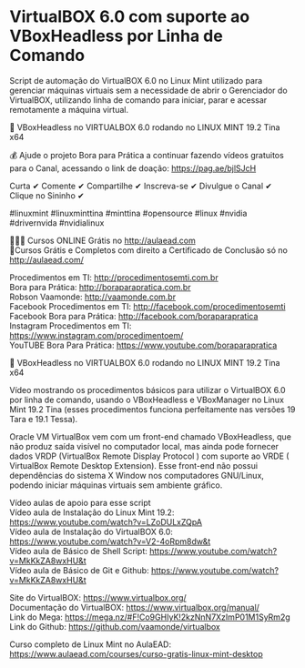 # VirtualBOX 6.0 com suporte ao VBoxHeadless por Linha de Comando

Script de automação do VirtualBOX 6.0 no Linux Mint utilizado para gerenciar máquinas virtuais sem a necessidade de abrir o Gerenciador do VirtualBOX, utilizando linha de comando para iniciar, parar e acessar remotamente a máquina virtual.

🔴 VBoxHeadless no VIRTUALBOX 6.0 rodando no LINUX MINT 19.2 Tina x64<br>

💰 Ajude o projeto Bora para Prática a continuar fazendo vídeos gratuitos para o Canal, acessando o link de doação: https://pag.ae/bjlSJcH<br>

Curta ✔ Comente ✔ Compartilhe ✔ Inscreva-se ✔ Divulgue o Canal ✔ Clique no Sininho ✔<br>

#linuxmint #linuxminttina #minttina #opensource #linux #nvidia #drivernvida #nvidialinux<br>

👨🏻‍🎓 Cursos ONLINE Grátis no http://aulaead.com<br>
🚨Cursos Grátis e Completos com direito a Certificado de Conclusão só no http://aulaead.com/

Procedimentos em TI: http://procedimentosemti.com.br<br>
Bora para Prática: http://boraparapratica.com.br<br>
Robson Vaamonde: http://vaamonde.com.br<br>
Facebook Procedimentos em TI: http://facebook.com/procedimentosemti<br>
Facebook Bora para Prática: http://facebook.com/boraparapratica<br>
Instagram Procedimentos em TI: https://www.instagram.com/procedimentoem/<br>
YouTUBE Bora Para Prática: https://www.youtube.com/boraparapratica<br>

🔴 VBoxHeadless no VIRTUALBOX 6.0 rodando no LINUX MINT 19.2 Tina x64<br>

Vídeo mostrando os procedimentos básicos para utilizar o VirtualBOX 6.0 por linha de comando, usando o VBoxHeadless e VBoxManager no Linux Mint 19.2 Tina (esses procedimentos funciona perfeitamente nas versões 19 Tara e 19.1 Tessa).

Oracle VM VirtualBox vem com um front-end chamado VBoxHeadless, que não produz saída visível no computador local, mas ainda pode fornecer dados VRDP (VirtualBox Remote Display Protocol ) com suporte ao VRDE ( VirtualBox Remote Desktop Extension). Esse front-end não possui dependências do sistema X Window nos computadores GNU/Linux, podendo iniciar máquinas virtuais sem ambiente gráfico.

Vídeo aulas de apoio para esse script<br>
Vídeo aula de Instalação do Linux Mint 19.2: https://www.youtube.com/watch?v=LZoDULxZQpA<br>
Vídeo aula de Instalação do VirtualBOX 6.0: https://www.youtube.com/watch?v=V2-4oRpm8dw&t<br>
Vídeo aula de Básico de Shell Script: https://www.youtube.com/watch?v=MkKkZA8wxHU&t<br>
Vídeo aula de Básico de Git e Github: https://www.youtube.com/watch?v=MkKkZA8wxHU&t<br>

Site do VirtualBOX: https://www.virtualbox.org/<br>
Documentação do VirtualBOX: https://www.virtualbox.org/manual/<br>
Link do Mega: https://mega.nz/#F!Co9GHIyK!2kzNnN7XzImP01M1SyRm2g<br>
Link do Github: https://github.com/vaamonde/virtualbox<br>

Curso completo de Linux Mint no AulaEAD: https://www.aulaead.com/courses/curso-gratis-linux-mint-desktop
